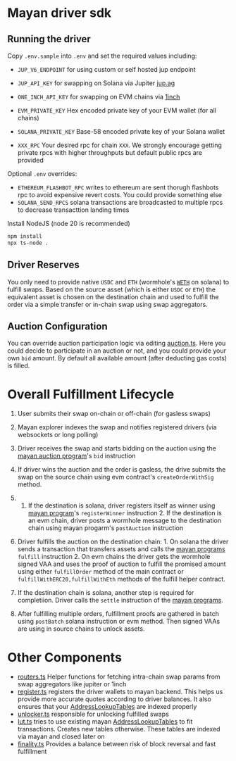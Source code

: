 # Mayan driver sdk

## Running the driver

Copy `.env.sample` into `.env` and set the required values including:

-   `JUP_V6_ENDPOINT` for using custom or self hosted jup endpoint
-   `JUP_API_KEY` for swapping on Solana via Jupiter [jup.ag](https://station.jup.ag/docs/apis/swap-api)
-   `ONE_INCH_API_KEY` for swapping on EVM chains via [1inch](https://portal.1inch.dev/)

-   `EVM_PRIVATE_KEY` Hex encoded private key of your EVM wallet (for all chains)
-   `SOLANA_PRIVATE_KEY` Base-58 encoded private key of your Solana wallet

-   `XXX_RPC` Your desired rpc for chain `XXX`. We strongly encourage getting private rpcs with higher throughputs but default public rpcs are provided

Optional `.env` overrides:

-   `ETHEREUM_FLASHBOT_RPC` writes to ethereum are sent thorugh flashbots rpc to avoid expensive revert costs. You could provide something else
-   `SOLANA_SEND_RPCS` solana transactions are broadcasted to multiple rpcs to decrease transacttion landing times

Install NodeJS (node 20 is recommended)

```bash
npm install
npx ts-node .
```

## Driver Reserves

You only need to provide native `USDC` and `ETH` (wormhole's [`WETH`](https://solscan.io/account/7vfCXTUXx5WJV5JADk17DUJ4ksgau7utNKj4b963voxs) on solana) to fulfill swaps. Based on the source asset (which is either `USDC` or `ETH`) the equivalent asset is chosen on the destination chain and used to fulfill the order via a simple transfer or in-chain swap using swap aggregators.

## Auction Configuration

You can override auction participation logic via editing [auction.ts](src/auction.ts). Here you could decide to participate in an auction or not, and you could provide your own `bid` amount. By default all available amount (after deducting gas costs) is filled.

# Overall Fulfillment Lifecycle

1. User submits their swap on-chain or off-chain (for gasless swaps)
2. Mayan explorer indexes the swap and notifies registered drivers (via websockets or long polling)
3. Driver receives the swap and starts bidding on the auction using the [mayan auction program](https://explorer.solana.com/account/4oUq8HocfbPUpvu1j5ZVbLcoak7DFz2CLK3f91qUuQzH)'s `bid` instruction
4. If driver wins the auction and the order is gasless, the drive submits the swap on the source chain using evm contract's `createOrderWithSig` method.

5.  1. If the destination is solana, driver registers itself as winner using [mayan program](https://explorer.solana.com/account/5vBpQGxxnzjhv3FNFVpVmGWsUhhNFu4xTbyGs3W2Sbbx)'s `registerWinner` instruction 2. If the destination is an evm chain, driver posts a wormhole message to the destination chain using mayan progarm's `postAuction` instruction

6. Driver fulfills the auction on the destination chain: 1. On solana the driver sends a transaction that transfers assets and calls the [mayan programs](https://explorer.solana.com/account/5vBpQGxxnzjhv3FNFVpVmGWsUhhNFu4xTbyGs3W2Sbbx) `fulfill` instruction 2. On evm chains the driver gets the wormhole signed VAA and uses the proof of auction to fulfill the promised amount using either `fulfillOrder` method of the main contract or
   `fulfillWithERC20,fulfillWithEth` methods of the fulfill helper contract.

7. If the destination chain is solana, another step is required for completiion. Driver calls the `settle` instruction of the [mayan programs](https://explorer.solana.com/account/5vBpQGxxnzjhv3FNFVpVmGWsUhhNFu4xTbyGs3W2Sbbx).

8. After fulfilling multiple orders, fulfillment proofs are gathered in batch using `postBatch` solana instruction or evm method. Then signed VAAs are using in source chains to unlock assets.

# Other Components

-   [routers.ts](src/driver/routers.ts) Helper functions for fetching intra-chain swap params from swap aggregators like jupiter or 1inch
-   [register.ts](src/driver/register.ts) registers the driver wallets to mayan backend. This helps us provide more accurate quotes according to driver balances. It also ensures that your [AddressLookupTables](https://solana.com/docs/advanced/lookup-tables) are indexed properly
-   [unlocker.ts](src/driver/unlocker.ts) responsible for unlocking fulfilled swaps
-   [lut.ts](src/utils/lut.ts) tries to use existing mayan [AddressLookupTables](https://solana.com/docs/advanced/lookup-tables) to fit transactions. Creates new tables otherwise. These tables are indexed via mayan and closed later on
-   [finality.ts](src/utils/finality.ts) Provides a balance between risk of block reversal and fast fulfillment
